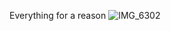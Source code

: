 Everything for a reason
![IMG_6302](https://github.com/user-attachments/assets/f4960a4b-569d-4c83-a9b0-40b724c5d6c8)

